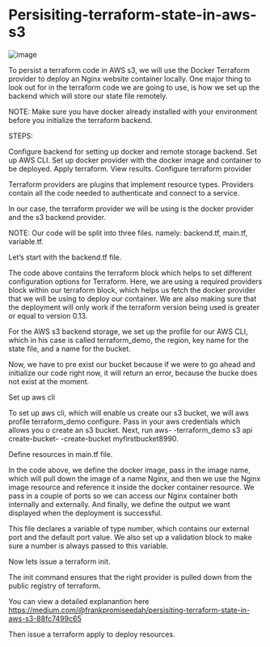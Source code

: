 # Persisiting-terraform-state-in-aws-s3

![image](https://user-images.githubusercontent.com/99150197/167745730-a1cd18ce-dd88-4524-8237-927e1ba2ce8c.png)


To persist a terraform code in AWS s3, we will use the Docker Terraform provider to deploy an Nginx website container locally. One major thing to look out for in the terraform code we are going to use, is how we set up the backend which will store our state file remotely.

NOTE: Make sure you have docker already installed with your environment before you initialize the terraform backend.

STEPS:

Configure backend for setting up docker and remote storage backend.
Set up AWS CLI.
Set up docker provider with the docker image and container to be deployed.
Apply terraform.
View results.
Configure terraform provider

Terraform providers are plugins that implement resource types. Providers contain all the code needed to authenticate and connect to a service.

In our case, the terraform provider we will be using is the docker provider and the s3 backend provider.

NOTE: Our code will be split into three files. namely: backend.tf, main.tf, variable.tf.

Let’s start with the backend.tf file.

The code above contains the terraform block which helps to set different configuration options for Terraform. Here, we are using a required providers block within our terraform block, which helps us fetch the docker provider that we will be using to deploy our container. We are also making sure that the deployment will only work if the terraform version being used is greater or equal to version 0.13.

For the AWS s3 backend storage, we set up the profile for our AWS CLI, which in his case is called terraform_demo, the region, key name for the state file, and a name for the bucket.

Now, we have to pre exist our bucket because if we were to go ahead and initialize our code right now, it will return an error, because the bucke does not exist at the moment.

Set up aws cli

To set up aws cli, which will enable us create our s3 bucket, we will aws profile terraform_demo configure. Pass in your aws credentials which allows you o create an s3 bucket. Next, run aws- -terraform_demo s3 api create-bucket- -create-bucket myfirstbucket8990.

Define resources in main.tf file.

In the code above, we define the docker image, pass in the image name, which will pull down the image of a name Nginx, and then we use the Nginx image resource and reference it inside the docker container resource. We pass in a couple of ports so we can access our Nginx container both internally and externally. And finally, we define the output we want displayed when the deployment is successful.

This file declares a variable of type number, which contains our external port and the default port value. We also set up a validation block to make sure a number is always passed to this variable.

Now lets issue a terraform init.

The init command ensures that the right provider is pulled down from the public registry of terraform.

You can view a detailed explanantion here https://medium.com/@frankpromiseedah/persisiting-terraform-state-in-aws-s3-88fc7499c65

Then issue a terraform apply to deploy resources.
